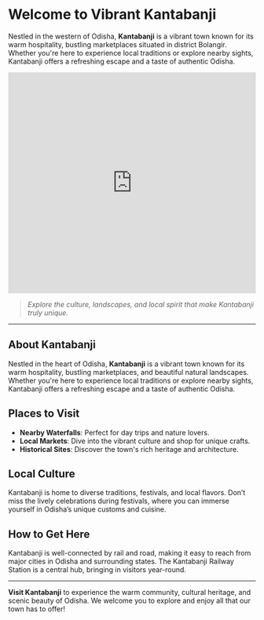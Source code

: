 # Welcome to Vibrant Kantabanji

Nestled in the western of Odisha, **Kantabanji** is a vibrant town known for its warm hospitality, bustling marketplaces situated in district Bolangir.
Whether you're here to experience local traditions or explore nearby sights, Kantabanji offers a refreshing escape and a taste of authentic Odisha.

<iframe
  src="https://www.google.com/maps/embed?pb=!1m18!1m12!1m3!1d3159.3600429209355!2d82.7978532158093!3d20.91227839946702!2m3!1f0!2f0!3f0!3m2!1i1024!2i768!4f13.1!3m3!1m2!1s0x3a3fdfdb0f19e715%3A0xf7a74d57bc2f4a29!2sKantabanji%2C%20Odisha%20767839!5e0!3m2!1sen!2sin!4v1693416802178!5m2!1sen!2sin"
  width="100%"
  height="450"
  style="border:0;"
  allowfullscreen=""
  loading="lazy"
  referrerpolicy="no-referrer-when-downgrade">
</iframe>

> *Explore the culture, landscapes, and local spirit that make Kantabanji truly unique.*

---

## About Kantabanji

Nestled in the heart of Odisha, **Kantabanji** is a vibrant town known for its warm hospitality, bustling marketplaces, and beautiful natural landscapes. Whether you're here to experience local traditions or explore nearby sights, Kantabanji offers a refreshing escape and a taste of authentic Odisha.

## Places to Visit

- **Nearby Waterfalls**: Perfect for day trips and nature lovers.
- **Local Markets**: Dive into the vibrant culture and shop for unique crafts.
- **Historical Sites**: Discover the town's rich heritage and architecture.

## Local Culture

Kantabanji is home to diverse traditions, festivals, and local flavors. Don’t miss the lively celebrations during festivals, where you can immerse yourself in Odisha’s unique customs and cuisine.

## How to Get Here

Kantabanji is well-connected by rail and road, making it easy to reach from major cities in Odisha and surrounding states. The Kantabanji Railway Station is a central hub, bringing in visitors year-round.

---

**Visit Kantabanji** to experience the warm community, cultural heritage, and scenic beauty of Odisha. We welcome you to explore and enjoy all that our town has to offer!
